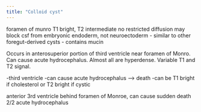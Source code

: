 ```yaml
---
title: "Colloid cyst"
---
```

foramen of munro
T1 bright, T2 intermediate
no restricted diffusion
may block csf
from embryonic endoderm, not neuroectoderm - similar to other foregut-derived cysts - contains mucin

Occurs in anterosuperior portion of third ventricle near foramen of Monro. Can cause acute hydrocephalus. Almost all are hyperdense. Variable T1 and T2 signal.

-third ventricle
-can cause acute hydrocephalus --&gt; death
-can be T1 bright if cholesterol or T2 bright if cystic

anterior 3rd ventricle behind foramen of Monroe, can cause sudden death 2/2 acute hydrocephalus

